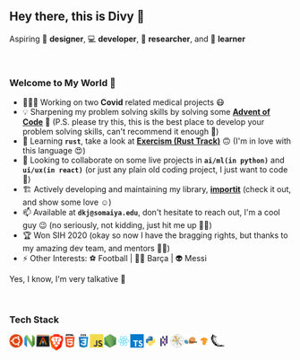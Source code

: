 ## Hey there, this is Divy 👋
Aspiring 🎨 **designer**, 💻 **developer**, 🔭 **researcher**, and 🧠 **learner**

<br />

### Welcome to My World 🙌
- 👨🏻‍💻 Working on two **Covid** related medical projects 😷
- 💡 Sharpening my problem solving skills by solving some **[Advent of Code](https://github.com/divykj/AdventOfCode)** 🎄 (P.S. please try this, this is the best place to develop your problem solving skills, can't recommend it enough 🙈)
- 🌱 Learning **`rust`**, take a look at **[Exercism (Rust Track)](https://github.com/divykj/ExercismRust)** 🙃 (I'm in love with this language 😍)
- 👯 Looking to collaborate on some live projects in **`ai/ml(in python)`** and **`ui/ux(in react)`** (or just any plain old coding project, I just want to code 🤷)
- 🏗 Actively developing and maintaining my library, **[importit](https://github.com/divykj/importit)** (check it out, and show some love ☺)
- 📫 Available at **`dkj@somaiya.edu`**, don't hesitate to reach out, I'm a cool guy 😉 (no seriously, not kidding, just hit me up 🤙🏻)
- 🏆 Won SIH 2020 (okay so now I have the bragging rights, but thanks to my amazing dev team, and mentors 🙌🏻)
- ⚡ Other Interests: ⚽ Football | 🔵🔴 Barça | 👽 Messi

Yes, I know, I'm very talkative 🤦

<br />

### Tech Stack

<img align="left" alt="Ubuntu" width="24px" src="https://raw.githubusercontent.com/divykj/divykj/master/icons/ubuntu.png" />
<img align="left" alt="Neovim" width="24px" src="https://raw.githubusercontent.com/divykj/divykj/master/icons/neovim.png" />
<img align="left" alt="Alacritty" width="24px" src="https://raw.githubusercontent.com/divykj/divykj/master/icons/alacritty.png" />
<img align="left" alt="Brave" width="24px" src="https://raw.githubusercontent.com/divykj/divykj/master/icons/brave.png" />
<img align="left" alt="HTML" width="24px" src="https://raw.githubusercontent.com/divykj/divykj/master/icons/html.png" />
<img align="left" alt="CSS" width="24px" src="https://raw.githubusercontent.com/divykj/divykj/master/icons/css.png" />
<img align="left" alt="JS" width="24px" src="https://raw.githubusercontent.com/divykj/divykj/master/icons/javascript.png" />
<img align="left" alt="NodeJS" width="24px" src="https://raw.githubusercontent.com/divykj/divykj/master/icons/nodejs.png" />
<img align="left" alt="React" width="24px" src="https://raw.githubusercontent.com/divykj/divykj/master/icons/react.png" />
<img align="left" alt="Typescript" width="24px" src="https://raw.githubusercontent.com/divykj/divykj/master/icons/typescript.png" />
<img align="left" alt="Python" width="24px" src="https://raw.githubusercontent.com/divykj/divykj/master/icons/python.png" />
<img align="left" alt="Pandas" width="24px" src="https://raw.githubusercontent.com/divykj/divykj/master/icons/pandas.png" />
<img align="left" alt="MatplotLib" width="24px" src="https://raw.githubusercontent.com/divykj/divykj/master/icons/matplotlib.png" />
<img align="left" alt="SciKit-Learn" width="24px" src="https://raw.githubusercontent.com/divykj/divykj/master/icons/scikit-learn.png" />
<img align="left" alt="Tensorflow" width="24px" src="https://raw.githubusercontent.com/divykj/divykj/master/icons/tensorflow.png" />
<img align="left" alt="Flask" width="24px" src="https://raw.githubusercontent.com/divykj/divykj/master/icons/flask.png" />
